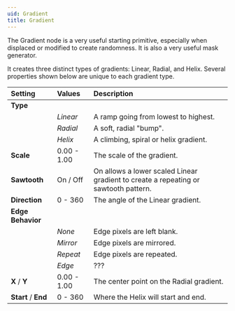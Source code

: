 ```yaml
---
uid: Gradient
title: Gradient
---
```


The Gradient node is a very useful starting primitive, especially when displaced or modified to create randomness. It is also a very useful mask generator.

It creates three distinct types of gradients: Linear, Radial, and Helix. Several properties shown below are unique to each gradient type.

| Setting              | Values      | Description                                                                           |
| :------------------- | :---------- | :------------------------------------------------------------------------------------ |
| **Type**             |             |
|                      | *Linear*    | A ramp going from lowest to highest.                                                 |
|                      | *Radial*    | A soft, radial "bump".                                                                |
|                      | *Helix*     | A climbing, spiral or helix gradient.                                                 |
| **Scale**            | 0.00 - 1.00 | The scale of the gradient.                                                            |
| **Sawtooth**         | On / Off    | On allows a lower scaled Linear gradient to create a repeating or sawtooth pattern. |
| **Direction**        | 0 - 360     | The angle of the Linear gradient.                                                     |
| **Edge Behavior**    |             |
|                      | *None*      | Edge pixels are left blank.                                                           |
|                      | *Mirror*    | Edge pixels are mirrored.                                                             |
|                      | *Repeat*    | Edge pixels are repeated.                                                             |
|                      | *Edge*      | ???                                                                                   |
| **X** / **Y**        | 0.00 - 1.00 | The center point on the Radial gradient.                                              |
| **Start** /  **End** | 0 - 360     | Where the Helix will start and end.                                                 |



